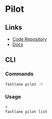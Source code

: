 # Pilot

## Links

- [Code Repository](https://github.com/fastlane/fastlane/tree/master/pilot)
- [Docs](https://docs.fastlane.tools/actions/pilot/)

## CLI

### Commands

```sh
fastlane pilot -h
```

### Usage

```sh
#
fastlane pilot list
```
